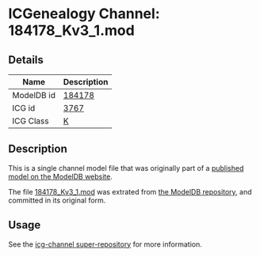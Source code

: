 # ICGenealogy Channel: 184178\_Kv3\_1.mod

## Details

Name | Description
---- | -----------
ModelDB id | [184178](http://senselab.med.yale.edu/ModelDB/ShowModel.cshtml?model=184178)
ICG id | [3767](http://icg.neurotheory.ox.ac.uk/channels/1/3767)
ICG Class | [K](http://icg.neurotheory.ox.ac.uk/channels/1)

## Description

This is a single channel model file that was originally part of a [published model on the ModelDB website](http://senselab.med.yale.edu/mModelDB/ShowModel.cshtml?model=184178).

The file [184178\_Kv3\_1.mod](184178_Kv3_1.mod) was extrated from [the ModelDB repository](http://senselab.med.yale.edu/ModelDB/ShowModel.cshtml?model=184178), and committed in its original form.

## Usage

See the [icg-channel super-repository](https://github.com/icgenealogy/icg-channels) for more information.